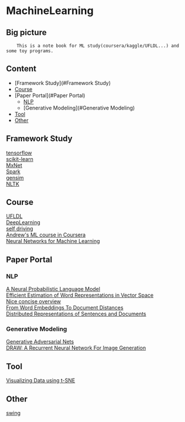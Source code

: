 MachineLearning
===============================

Big picture
------------------------------
		This is a note book for ML study(coursera/kaggle/UFLDL...) and some toy programs.

## Content
* [Framework Study](#Framework Study)
* [Course](#Course)
* [Paper Portal](#Paper Portal)
    * [NLP](#NLP)
    * [Generative Modeling](#Generative Modeling)
* [Tool](#Tool)
* [Other](#Other)

## Framework Study
[tensorflow](https://www.tensorflow.org/)<br/>
[scikit-learn](http://scikit-learn.org/stable/index.html)<br/>
[MxNet](http://mxnet.io/index.html)<br/>
[Spark](http://spark.apache.org/docs/latest/programming-guide.html)<br/>
[gensim](https://radimrehurek.com/gensim/)<br/>
[NLTK](https://github.com/nltk/nltk/wiki)<br/>

## Course
[UFLDL](http://deeplearning.stanford.edu/wiki/index.php/UFLDL_Tutorial)<br/>
[DeepLearning](http://deeplearning.net/)<br/>
[self driving](http://selfdrivingcars.mit.edu/)<br/>
[Andrew's ML course in Coursera](https://www.coursera.org/learn/machine-learning/home/welcome)<br/>
[Neural Networks for Machine Learning](https://www.coursera.org/learn/neural-networks/home/welcome)<br/>

## Paper Portal
### NLP
[A Neural Probabilistic Language Model](http://jmlr.org/papers/volume3/bengio03a/bengio03a.pdf)<br/>
[Efficient Estimation of Word Representations in Vector Space](https://arxiv.org/pdf/1301.3781.pdf)<br/>
[Nice concise overview](https://blog.acolyer.org/2016/04/21/the-amazing-power-of-word-vectors/)<br/>
[From Word Embeddings To Document Distances](http://jmlr.org/proceedings/papers/v37/kusnerb15.pdf)<br/>
[Distributed Representations of Sentences and Documents](https://arxiv.org/pdf/1405.4053v2.pdf)<br/>

### Generative Modeling
[Generative Adversarial Nets](http://papers.nips.cc/paper/5423-generative-adversarial-nets.pdf)<br/>
[DRAW: A Recurrent Neural Network For Image Generation](https://arxiv.org/pdf/1502.04623.pdf)<br/>

## Tool
[Visualizing Data using t-SNE](http://www.cs.toronto.edu/~hinton/absps/tsne.pdf)<br/>

## Other
[swing](http://www.swig.org/Doc1.3/Python.html)<br/>
